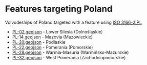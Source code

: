# Features targeting Poland

Voivodeships of Poland targeted with a feature using [ISO 3166-2:PL](https://en.wikipedia.org/wiki/ISO_3166-2:PL)

- [PL-02.geojson](https://location-conflation.com/?locationSet=%7B%22include%22%3A%5B%22pl-02.geojson%22%5D%7D&referrer=nsi) - Lower Silesia (Dolnośląskie)
- [PL-14.geojson](https://location-conflation.com/?locationSet=%7B%22include%22%3A%5B%22pl-14.geojson%22%5D%7D&referrer=nsi) - Mazovia (Mazowieckie)
- [PL-20.geojson](https://location-conflation.com/?locationSet=%7B%22include%22%3A%5B%22pl-20.geojson%22%5D%7D&referrer=nsi) - Podlaskie
- [PL-22.geojson](https://location-conflation.com/?locationSet=%7B%22include%22%3A%5B%22pl-22.geojson%22%5D%7D&referrer=nsi) - Pomerania (Pomorskie)
- [PL-28.geojson](https://location-conflation.com/?locationSet=%7B%22include%22%3A%5B%22pl-28.geojson%22%5D%7D&referrer=nsi) - Warmia-Masuria (Warmińsko-Mazurskie)
- [PL-32.geojson](https://location-conflation.com/?locationSet=%7B%22include%22%3A%5B%22pl-32.geojson%22%5D%7D&referrer=nsi) - West Pomerania (Zachodniopomorskie)

